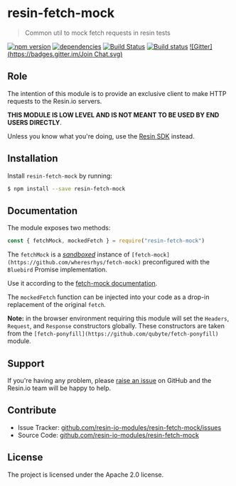 resin-fetch-mock
=============

> Common util to mock fetch requests in resin tests

[![npm version](https://badge.fury.io/js/resin-fetch-mock.svg)](http://badge.fury.io/js/resin-fetch-mock)
[![dependencies](https://david-dm.org/resin-io-modules/resin-fetch-mock.svg)](https://david-dm.org/resin-io-modules/resin-fetch-mock.svg)
[![Build Status](https://travis-ci.org/resin-io-modules/resin-fetch-mock.svg?branch=master)](https://travis-ci.org/resin-io-modules/resin-fetch-mock)
[![Build status](https://ci.appveyor.com/api/projects/status/8qmwhh1vhm27otn4/branch/master?svg=true)](https://ci.appveyor.com/project/resin-io/resin-fetch-mock/branch/master)
[![Gitter](https://badges.gitter.im/Join Chat.svg)](https://gitter.im/resin-io/chat)

Role
----

The intention of this module is to provide an exclusive client to make HTTP requests to the Resin.io servers.

**THIS MODULE IS LOW LEVEL AND IS NOT MEANT TO BE USED BY END USERS DIRECTLY**.

Unless you know what you're doing, use the [Resin SDK](https://github.com/resin-io/resin-sdk) instead.

Installation
------------

Install `resin-fetch-mock` by running:

```sh
$ npm install --save resin-fetch-mock
```

Documentation
-------------

The module exposes two methods:

```javascript
const { fetchMock, mockedFetch } = require("resin-fetch-mock")
```

The `fetchMock` is a _[sandboxed](https://github.com/wheresrhys/fetch-mock#sandboxpromise-experimental)_
instance of `[fetch-mock](https://github.com/wheresrhys/fetch-mock)`
preconfigured with the `Bluebird` Promise implementation.

Use it according to the [fetch-mock documentation](https://github.com/wheresrhys/fetch-mock#mocking-calls-to-fetch).

The `mockedFetch` function can be injected into your code as a drop-in replacement
of the original `fetch`.

**Note:** in the browser environment requiring this module will set the
`Headers`, `Request`, and `Response` constructors globally.
These constructors are taken from the `[fetch-ponyfill](https://github.com/qubyte/fetch-ponyfill)` module.

Support
-------

If you're having any problem, please [raise an issue](https://github.com/resin-io-modules/resin-fetch-mock/issues/new) on GitHub and the Resin.io team will be happy to help.

Contribute
----------

- Issue Tracker: [github.com/resin-io-modules/resin-fetch-mock/issues](https://github.com/resin-io-modules/resin-fetch-mock/issues)
- Source Code: [github.com/resin-io-modules/resin-fetch-mock](https://github.com/resin-io-modules/resin-fetch-mock)

License
-------

The project is licensed under the Apache 2.0 license.
